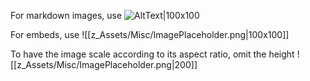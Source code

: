 ---
---

For markdown images, use ![AltText|100x100](https://image.shutterstock.com/image-vector/ui-image-placeholder-wireframes-apps-260nw-1037719204.jpg)

For embeds, use ![[z_Assets/Misc/ImagePlaceholder.png|100x100]]

To have the image scale according to its aspect ratio, omit the height ![[z_Assets/Misc/ImagePlaceholder.png|200]]


